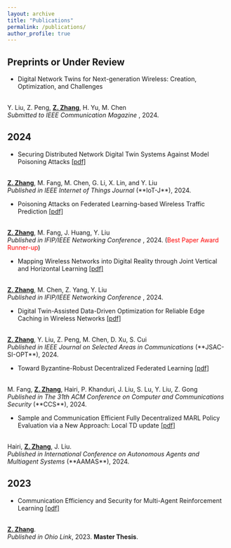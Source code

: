 ```yaml
---
layout: archive
title: "Publications"
permalink: /publications/
author_profile: true
---
```


## Preprints or Under Review
* Digital Network Twins for Next-generation Wireless: Creation, Optimization, and Challenges
<br>
Y. Liu, Z. Peng, <u><b>Z. Zhang</b></u>, H. Yu, M. Chen <br>
<i>Submitted to IEEE Communication Magazine </i>, 2024.

## 2024

* Securing Distributed Network Digital Twin Systems Against Model Poisoning Attacks
[[pdf]](https://arxiv.org/pdf/2407.01917)
<br>
<u><b>Z. Zhang</b></u>, M. Fang, M. Chen, G. Li, X. Lin, and Y. Liu <br>
<i>Published in IEEE Internet of Things Journal </i> (**IoT-J**), 2024.

* Poisoning Attacks on Federated Learning-based Wireless Traffic Prediction
[[pdf]](https://arxiv.org/pdf/2404.14389)
<br>
<u><b>Z. Zhang</b></u>, M. Fang, J. Huang, Y. Liu <br>
<i>Published in IFIP/IEEE Networking Conference </i> , 2024. (<font color="red">Best Paper Award Runner-up</font>)

* Mapping Wireless Networks into Digital Reality through Joint Vertical and Horizontal Learning
[[pdf]](https://arxiv.org/pdf/2404.14497)
<br>
<u><b>Z. Zhang</b></u>, M. Chen, Z. Yang, Y. Liu <br>
<i>Published in IFIP/IEEE Networking Conference </i> , 2024. 

* Digital Twin-Assisted Data-Driven Optimization for Reliable Edge Caching in Wireless Networks
[[pdf]](https://arxiv.org/pdf/2407.00286)
<br>
<u><b>Z. Zhang</b></u>, Y. Liu, Z. Peng, M. Chen, D. Xu, S. Cui <br>
<i>Published in IEEE Journal on Selected Areas in Communications </i> (**JSAC-SI-OPT**), 2024.

* Toward Byzantine-Robust Decentralized Federated Learning
[[pdf]](https://arxiv.org/pdf/2406.10416)
<br>
M. Fang, <u><b>Z. Zhang</b></u>, Hairi, P. Khanduri, J. Liu, S. Lu, Y. Liu, Z. Gong <br>
<i>Published in The 31th ACM Conference on Computer and Communications Security </i> (**CCS**), 2024.

* Sample and Communication Efficient Fully Decentralized MARL Policy Evaluation via a New Approach: Local TD update 
[[pdf]](https://arxiv.org/pdf/2403.15935)
<br>
Hairi, <u><b>Z. Zhang</b></u>, J. Liu. <br>
<i>Published in International Conference on Autonomous Agents and Multiagent Systems </i> (**AAMAS**), 2024.

## 2023

* Communication Efficiency and Security for Multi-Agent Reinforcement Learning
[[pdf]](https://etd.ohiolink.edu/acprod/odb_etd/ws/send_file/send?accession=osu1681483595435088&disposition=inline)
<br>
<u><b>Z. Zhang</b></u>. <br>
<i>Published in Ohio Link</i>, 2023. <b>Master Thesis</b>.